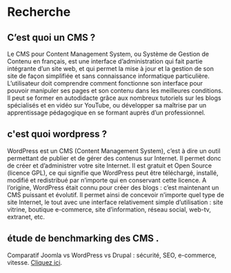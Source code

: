 # Recherche

## C’est quoi un CMS ?

Le CMS pour Content Management System, ou Système de Gestion de Contenu en français, est une interface d’administration qui fait partie intégrante d’un site web, et qui permet la mise à jour et la gestion de son site de façon simplifiée et sans connaissance informatique particulière. L’utilisateur doit comprendre comment fonctionne son interface pour pouvoir manipuler ses pages et son contenu dans les meilleures conditions. Il peut se former en autodidacte grâce aux nombreux tutoriels sur les blogs spécialisés et en vidéo sur YouTube, ou développer sa maîtrise par un apprentissage pédagogique en se formant auprès d’un professionnel.

## c'est quoi wordpress ?

WordPress est un CMS (Content Management System), c’est à dire un outil permettant de publier et de gérer des contenus sur Internet. Il permet donc de créer et d’administrer votre site Internet. Il est gratuit et Open Source (licence GPL), ce qui signifie que WordPress peut être téléchargé, installé, modifié et redistribué par n’importe qui en conservant cette licence.
A l’origine, WordPress était connu pour créer des blogs : c’est maintenant un CMS puissant et évolutif. Il permet ainsi de concevoir n’importe quel type de site Internet, le tout avec une interface relativement simple d’utilisation : site vitrine, boutique e-commerce, site d’information, réseau social, web-tv, extranet, etc.

## étude de benchmarking des CMS .

Comparatif Joomla vs WordPress vs Drupal : sécurité, SEO, e-commerce, vitesse. [Cliquez ici](https://duckduckgo.com).

